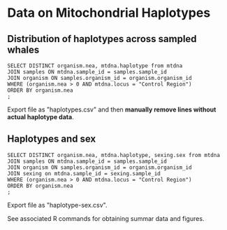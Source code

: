 # Data on Mitochondrial Haplotypes

## Distribution of haplotypes across sampled whales
```
SELECT DISTINCT organism.nea, mtdna.haplotype from mtdna
JOIN samples ON mtdna.sample_id = samples.sample_id
JOIN organism ON samples.organism_id = organism.organism_id
WHERE (organism.nea > 0 AND mtdna.locus = "Control Region")
ORDER BY organism.nea
;
```
Export file as "haplotypes.csv" and then **manually remove lines without actual haplotype data**.


## Haplotypes and sex
```
SELECT DISTINCT organism.nea, mtdna.haplotype, sexing.sex from mtdna
JOIN samples ON mtdna.sample_id = samples.sample_id
JOIN organism ON samples.organism_id = organism.organism_id
JOIN sexing on mtdna.sample_id = sexing.sample_id
WHERE (organism.nea > 0 AND mtdna.locus = "Control Region")
ORDER BY organism.nea
;
```
Export file as "haplotype-sex.csv".

See associated R commands for obtaining summar data and figures.
